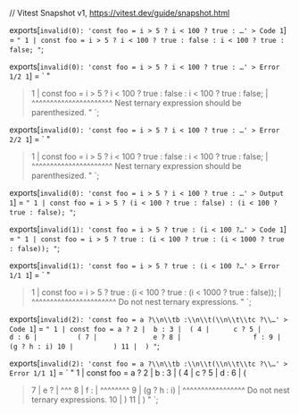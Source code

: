 // Vitest Snapshot v1, https://vitest.dev/guide/snapshot.html

exports[`invalid(0): 'const foo = i > 5 ? i < 100 ? true : …' > Code 1`] = `
"
  1 | const foo = i > 5 ? i < 100 ? true : false : i < 100 ? true : false;
"
`;

exports[`invalid(0): 'const foo = i > 5 ? i < 100 ? true : …' > Error 1/2 1`] = `
"
> 1 | const foo = i > 5 ? i < 100 ? true : false : i < 100 ? true : false;
    |                     ^^^^^^^^^^^^^^^^^^^^^^ Nest ternary expression should be parenthesized.
"
`;

exports[`invalid(0): 'const foo = i > 5 ? i < 100 ? true : …' > Error 2/2 1`] = `
"
> 1 | const foo = i > 5 ? i < 100 ? true : false : i < 100 ? true : false;
    |                                              ^^^^^^^^^^^^^^^^^^^^^^ Nest ternary expression should be parenthesized.
"
`;

exports[`invalid(0): 'const foo = i > 5 ? i < 100 ? true : …' > Output 1`] = `
"
  1 | const foo = i > 5 ? (i < 100 ? true : false) : (i < 100 ? true : false);
"
`;

exports[`invalid(1): 'const foo = i > 5 ? true : (i < 100 ?…' > Code 1`] = `
"
  1 | const foo = i > 5 ? true : (i < 100 ? true : (i < 1000 ? true : false));
"
`;

exports[`invalid(1): 'const foo = i > 5 ? true : (i < 100 ?…' > Error 1/1 1`] = `
"
> 1 | const foo = i > 5 ? true : (i < 100 ? true : (i < 1000 ? true : false));
    |                                               ^^^^^^^^^^^^^^^^^^^^^^^ Do not nest ternary expressions.
"
`;

exports[`invalid(2): 'const foo = a ?\\n\\tb :\\n\\t(\\n\\t\\tc ?\\…' > Code 1`] = `
"
   1 | const foo = a ?
   2 | 	b :
   3 | 	(
   4 | 		c ?
   5 | 			d :
   6 | 			(
   7 | 				e ?
   8 | 					f :
   9 | 					(g ? h : i)
  10 | 			)
  11 | 	)
"
`;

exports[`invalid(2): 'const foo = a ?\\n\\tb :\\n\\t(\\n\\t\\tc ?\\…' > Error 1/1 1`] = `
"
   1 | const foo = a ?
   2 | 	b :
   3 | 	(
   4 | 		c ?
   5 | 			d :
   6 | 			(
>  7 | 				e ?
     | 				^^^
>  8 | 					f :
     | ^^^^^^^^
>  9 | 					(g ? h : i)
     | ^^^^^^^^^^^^^^^^^ Do not nest ternary expressions.
  10 | 			)
  11 | 	)
"
`;
